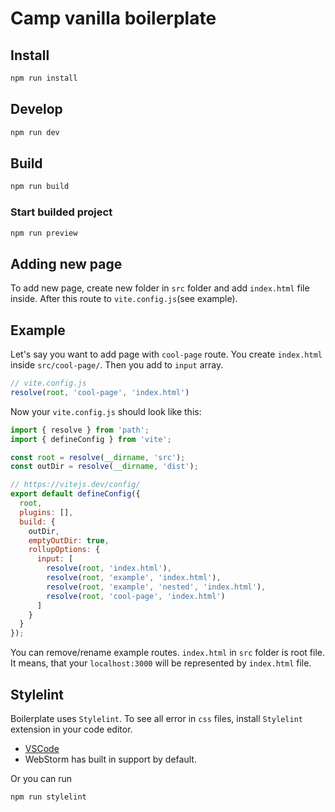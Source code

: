 # Camp vanilla boilerplate

## Install

```bash
npm run install
```

## Develop

```bash
npm run dev
```

## Build

```bash
npm run build
```

### Start builded project

```bash
npm run preview
```

## Adding new page

To add new page, create new folder in `src` folder and add `index.html` file inside.
After this route to `vite.config.js`(see example).

## Example

Let's say you want to add page with `cool-page` route. You create `index.html` inside  `src/cool-page/`.
Then you add to `input` array.

```js
// vite.config.js
resolve(root, 'cool-page', 'index.html')
```

Now your `vite.config.js` should look like this:

```js
import { resolve } from 'path';
import { defineConfig } from 'vite';

const root = resolve(__dirname, 'src');
const outDir = resolve(__dirname, 'dist');

// https://vitejs.dev/config/
export default defineConfig({
  root,
  plugins: [],
  build: {
    outDir,
    emptyOutDir: true,
    rollupOptions: {
      input: [
        resolve(root, 'index.html'),
        resolve(root, 'example', 'index.html'),
        resolve(root, 'example', 'nested', 'index.html'),
        resolve(root, 'cool-page', 'index.html')
      ]
    }
  }
});
```

You can remove/rename example routes. `index.html` in `src` folder is root file. It means, that your `localhost:3000` will be represented by `index.html` file.

## Stylelint

Boilerplate uses `Stylelint`. To see all error in `css` files, install `Stylelint` extension in your code editor.

- [VSCode](https://marketplace.visualstudio.com/items?itemName=stylelint.vscode-stylelint)
- WebStorm has built in support by default.

Or you can run

```bash
npm run stylelint
```
